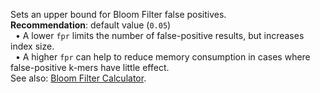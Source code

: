 <!--
SPDX-FileCopyrightText: 2006-2025 Knut Reinert & Freie Universität Berlin
SPDX-FileCopyrightText: 2016-2025 Knut Reinert & MPI für molekulare Genetik
SPDX-License-Identifier: CC-BY-4.0
-->

Sets an upper bound for Bloom Filter false positives.<br>
**Recommendation**: default value (`0.05`)<br>
&nbsp;&nbsp;• A lower `fpr` limits the number of false-positive results, but increases index size.<br>
&nbsp;&nbsp;• A higher `fpr` can help to reduce memory consumption in cases where false-positive k-mers have little effect.<br>
See also: [Bloom Filter Calculator](https://hur.st/bloomfilter/).
